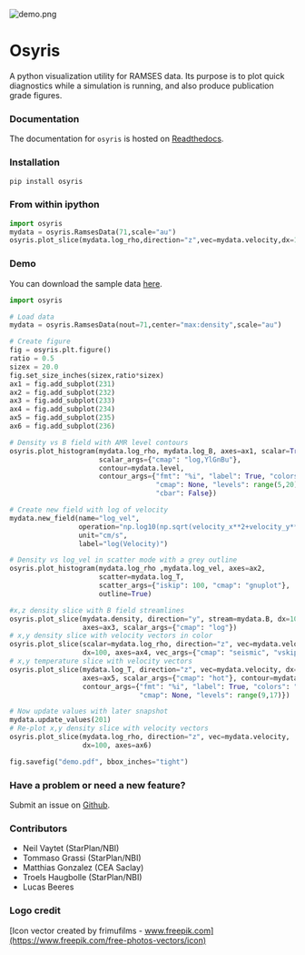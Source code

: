 ![demo.png](https://bitbucket.org/repo/jq5boX/images/2936418214-demo.png)

# Osyris #

A python visualization utility for RAMSES data.
Its purpose is to plot quick diagnostics while a simulation is running,
and also produce publication grade figures.

### Documentation ###

The documentation for `osyris` is hosted on [Readthedocs](https://osyris.readthedocs.io/en/latest/index.html).

### Installation ###

```sh
pip install osyris
```

### From within ipython ###

```python
import osyris
mydata = osyris.RamsesData(71,scale="au")
osyris.plot_slice(mydata.log_rho,direction="z",vec=mydata.velocity,dx=100)
```

### Demo ###

You can download the sample data [here](http://project.esss.dk/owncloud/index.php/s/biNBruU0wDOybsb/download).

```python
import osyris

# Load data
mydata = osyris.RamsesData(nout=71,center="max:density",scale="au")

# Create figure
fig = osyris.plt.figure()
ratio = 0.5
sizex = 20.0
fig.set_size_inches(sizex,ratio*sizex)
ax1 = fig.add_subplot(231)
ax2 = fig.add_subplot(232)
ax3 = fig.add_subplot(233)
ax4 = fig.add_subplot(234)
ax5 = fig.add_subplot(235)
ax6 = fig.add_subplot(236)

# Density vs B field with AMR level contours
osyris.plot_histogram(mydata.log_rho, mydata.log_B, axes=ax1, scalar=True,
                      scalar_args={"cmap": "log,YlGnBu"},
                      contour=mydata.level,
                      contour_args={"fmt": "%i", "label": True, "colors": "k",
                                    "cmap": None, "levels": range(5,20),
                                    "cbar": False})

# Create new field with log of velocity
mydata.new_field(name="log_vel",
                 operation="np.log10(np.sqrt(velocity_x**2+velocity_y**2+velocity_z**2))",
                 unit="cm/s",
                 label="log(Velocity)")

# Density vs log_vel in scatter mode with a grey outline
osyris.plot_histogram(mydata.log_rho ,mydata.log_vel, axes=ax2,
                      scatter=mydata.log_T,
                      scatter_args={"iskip": 100, "cmap": "gnuplot"},
                      outline=True)

#x,z density slice with B field streamlines
osyris.plot_slice(mydata.density, direction="y", stream=mydata.B, dx=100,
                  axes=ax3, scalar_args={"cmap": "log"})
# x,y density slice with velocity vectors in color
osyris.plot_slice(scalar=mydata.log_rho, direction="z", vec=mydata.velocity,
                  dx=100, axes=ax4, vec_args={"cmap": "seismic", "vskip": 4})
# x,y temperature slice with velocity vectors
osyris.plot_slice(mydata.log_T, direction="z", vec=mydata.velocity, dx=100,
                  axes=ax5, scalar_args={"cmap": "hot"}, contour=mydata.level,
                  contour_args={"fmt": "%i", "label": True, "colors": "w",
                                "cmap": None, "levels": range(9,17)})

# Now update values with later snapshot
mydata.update_values(201)
# Re-plot x,y density slice with velocity vectors
osyris.plot_slice(mydata.log_rho, direction="z", vec=mydata.velocity,
                  dx=100, axes=ax6)

fig.savefig("demo.pdf", bbox_inches="tight")
```

### Have a problem or need a new feature? ###

Submit an issue on [Github](https://github.com/nvaytet/osyris/issues).

### Contributors ###

* Neil Vaytet (StarPlan/NBI)
* Tommaso Grassi (StarPlan/NBI)
* Matthias Gonzalez (CEA Saclay)
* Troels Haugbolle (StarPlan/NBI)
* Lucas Beeres

### Logo credit ###

[Icon vector created by frimufilms - www.freepik.com](https://www.freepik.com/free-photos-vectors/icon)